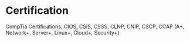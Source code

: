 <h1>Certification</h1>
CompTia Certifications, CIOS, CSIS, CSSS, CLNP, CNIP, CSCP, CCAP (A+, Network+, Server+, Linux+, Cloud+, Security+)
